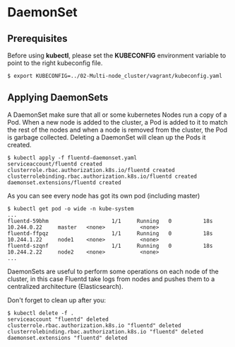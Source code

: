 # DaemonSet

## Prerequisites

Before using **kubectl**, please set the **KUBECONFIG** environment variable to point to the right kubeconfig file.

```console
$ export KUBECONFIG=../02-Multi-node_cluster/vagrant/kubeconfig.yaml
```

## Applying DaemonSets

A DaemonSet make sure that all or some kubernetes Nodes run a copy of a Pod. When a new node is added to the cluster, a Pod is added to it to match the rest of the nodes and when a node is removed from the cluster, the Pod is garbage collected. Deleting a DaemonSet will clean up the Pods it created.

```console
$ kubectl apply -f fluentd-daemonset.yaml
serviceaccount/fluentd created
clusterrole.rbac.authorization.k8s.io/fluentd created
clusterrolebinding.rbac.authorization.k8s.io/fluentd created
daemonset.extensions/fluentd created
```

As you can see every node has got its own pod (including master)


```console
$ kubectl get pod -o wide -n kube-system  
...
fluentd-59bhm                    1/1     Running   0          18s   10.244.0.22     master   <none>           <none>
fluentd-ffpqz                    1/1     Running   0          18s   10.244.1.22     node1    <none>           <none>
fluentd-szqnf                    1/1     Running   0          18s   10.244.2.22     node2    <none>           <none>
...
```

DaemonSets are useful to perform some operations on each node of the cluster, in this case Fluentd take logs from nodes and pushes them to a centralized architecture (Elasticsearch).

Don't forget to clean up after you:

```console
$ kubectl delete -f .
serviceaccount "fluentd" deleted
clusterrole.rbac.authorization.k8s.io "fluentd" deleted
clusterrolebinding.rbac.authorization.k8s.io "fluentd" deleted
daemonset.extensions "fluentd" deleted
```